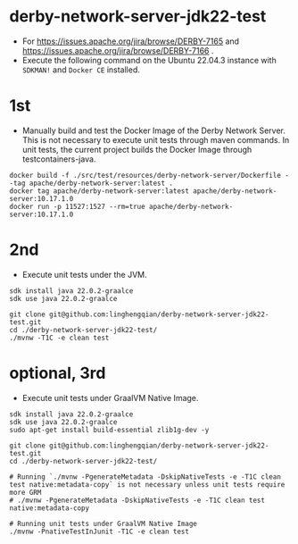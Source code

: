 # derby-network-server-jdk22-test

- For https://issues.apache.org/jira/browse/DERBY-7165 and https://issues.apache.org/jira/browse/DERBY-7166 .
- Execute the following command on the Ubuntu 22.04.3 instance with `SDKMAN!` and `Docker CE` installed.

# 1st

- Manually build and test the Docker Image of the Derby Network Server.
  This is not necessary to execute unit tests through maven commands.
  In unit tests, the current project builds the Docker Image through testcontainers-java.

```shell
docker build -f ./src/test/resources/derby-network-server/Dockerfile --tag apache/derby-network-server:latest .
docker tag apache/derby-network-server:latest apache/derby-network-server:10.17.1.0
docker run -p 11527:1527 --rm=true apache/derby-network-server:10.17.1.0
```

# 2nd

- Execute unit tests under the JVM.

```shell
sdk install java 22.0.2-graalce
sdk use java 22.0.2-graalce

git clone git@github.com:linghengqian/derby-network-server-jdk22-test.git
cd ./derby-network-server-jdk22-test/
./mvnw -T1C -e clean test
```

# optional, 3rd
- Execute unit tests under GraalVM Native Image.
```shell
sdk install java 22.0.2-graalce
sdk use java 22.0.2-graalce
sudo apt-get install build-essential zlib1g-dev -y

git clone git@github.com:linghengqian/derby-network-server-jdk22-test.git
cd ./derby-network-server-jdk22-test/

# Running `./mvnw -PgenerateMetadata -DskipNativeTests -e -T1C clean test native:metadata-copy` is not necessary unless unit tests require more GRM
# ./mvnw -PgenerateMetadata -DskipNativeTests -e -T1C clean test native:metadata-copy

# Running unit tests under GraalVM Native Image
./mvnw -PnativeTestInJunit -T1C -e clean test
```